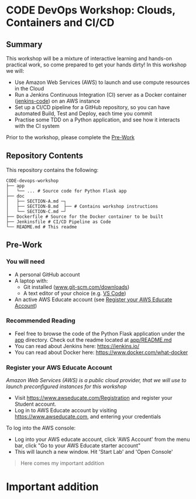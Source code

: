 # CODE DevOps Workshop: Clouds, Containers and CI/CD
## Summary
This workshop will be a mixture of interactive learning and hands-on practical work, so come prepared to get your hands dirty! In this workshop we will:
* Use Amazon Web Services (AWS) to launch and use compute resources in the Cloud
* Run a Jenkins Continuous Integration (CI) server as a Docker container ([jenkins-code](https://github.com/mrmaxsteel/jenkins-code)) on an AWS instance
* Set up a CI/CD pipeline for a GitHub repository, so you can have automated Build, Test and Deploy, each time you commit
* Practise some TDD on a Python application, and see how it interacts with the CI system 

Prior to the workshop, please complete the [Pre-Work](#pre-work)

## Repository Contents
This repository contains the following:
```
CODE-devops-workshop
├── app
│   └── ... # Source code for Python Flask app 
├── doc
│   ├── SECTION-A.md ─┐
│   ├── SECTION-B.md  ├── # Contains workshop instructions
│   └── SECTION-C.md ─┘
├── Dockerfile # Source for the Docker container to be built
├── Jenkinsfile # CI/CD Pipeline as Code
└── README.md # This readme
```

## Pre-Work
### You will need
* A personal GitHub account
* A laptop with:
   * Git installed (www.git-scm.com/downloads)
   * A text editor of your choice (e.g. [VS Code](https://code.visualstudio.com/))
* An active AWS Educate account (see [Register your AWS Educate Account](#register-your-aws-educate-account))

### Recommended Reading
* Feel free to browse the code of the Python Flask application under the [app](app) directory. Check out the readme located at [app/README.md](app/README.md)
* You can read about Jenkins here: https://jenkins.io/
* You can read about Docker here: https://www.docker.com/what-docker

### Register your AWS Educate Account
*Amazon Web Services (AWS) is a public cloud provider, that we will use to launch preconfigured instances for this workshop*
* Visit https://www.awseducate.com/Registration and register your Student account.
* Log in to AWS Educate account by visiting https://www.awseducate.com, and entering your credentials

To log into the AWS console:
* Log into your AWS educate account, click 'AWS Account' from the menu bar, click "Go to your AWS Educate starter account"
* This will launch a new window. Hit 'Start Lab' and 'Open Console'

> Here comes my important addition
# Important addition
